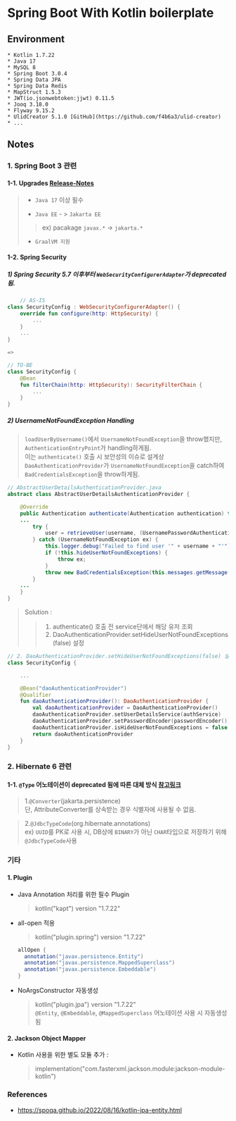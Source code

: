 # Spring Boot With Kotlin boilerplate

## Environment

```
* Kotlin 1.7.22
* Java 17
* MySQL 8
* Spring Boot 3.0.4
* Spring Data JPA
* Spring Data Redis
* MapStruct 1.5.3
* JWT(io.jsonwebtoken:jjwt) 0.11.5
* Jooq 3.18.0
* Flyway 9.15.2
* UlidCreator 5.1.0 [GitHub](https://github.com/f4b6a3/ulid-creator)
* ...
```

## Notes

### 1. Spring Boot 3 관련

#### 1-1. Upgrades [Release-Notes](https://github.com/spring-projects/spring-boot/wiki/Spring-Boot-3.0-Release-Notes)

> * `Java 17` 이상 필수
>
> * `Java EE` - > `Jakarta EE`
>  > ex) pacakage `javax.*` -> `jakarta.*`
>
> * `GraalVM 지원`
>

#### 1-2. Spring Security

##### 1) Spring Security 5.7 이후부터 `WebSecurityConfigurerAdapter`가 deprecated 됨.

```kotlin
    // AS-IS
class SecurityConfig : WebSecurityConfigurerAdapter() {
    override fun configure(http: HttpSecurity) {
        ...
    }
    ...
}

=>

// TO-BE
class SecurityConfig {
    @Bean
    fun filterChain(http: HttpSecurity): SecurityFilterChain {
        ...
    }
}
```

##### 2) UsernameNotFoundException Handling

> `loadUserByUsername()`에서 `UsernameNotFoundException`을 throw했지만, `AuthenticationEntryPoint`가 handling하게됨.\
> 이는 `authenticate()` 호출 시 보안성의 이슈로 설계상 \
> `DaoAuthenticationProvider`가 `UsernameNotFoundException`을 catch하여 `BadCredentialsException`을 throw하게됨.

```java
// AbstractUserDetailsAuthenticationProvider.java
abstract class AbstractUserDetailsAuthenticationProvider {

    @Override
    public Authentication authenticate(Authentication authentication) throws AuthenticationException {
    ...
        try {
            user = retrieveUser(username, (UsernamePasswordAuthenticationToken) authentication);
        } catch (UsernameNotFoundException ex) {
            this.logger.debug("Failed to find user '" + username + "'");
            if (!this.hideUserNotFoundExceptions) {
                throw ex;
            }
            throw new BadCredentialsException(this.messages.getMessage("AbstractUserDetailsAuthenticationProvider.badCredentials", "Bad credentials"));
        }
    ...
    }
}
```

> Solution :
> > 1. authenticate() 호출 전 service단에서 해당 유저 조회
> > 2. DaoAuthenticationProvider.setHideUserNotFoundExceptions(false) 설정

```kotlin
// 2. DaoAuthenticationProvider.setHideUserNotFoundExceptions(false) 설정
class SecurityConfig {

    ...

    @Bean("daoAuthenticationProvider")
    @Qualifier
    fun daoAuthenticationProvider(): DaoAuthenticationProvider {
        val daoAuthenticationProvider = DaoAuthenticationProvider()
        daoAuthenticationProvider.setUserDetailsService(authService)
        daoAuthenticationProvider.setPasswordEncoder(passwordEncoder())
        daoAuthenticationProvider.isHideUserNotFoundExceptions = false
        return daoAuthenticationProvider
    }
}
```

### 2. Hibernate 6 관련

#### 1-1. `@Type` 어노테이션이 deprecated 됨에 따른 대체 방식 [참고링크](https://in.relation.to/2022/05/12/orm-uuid-mapping/)

> 1.`@Converter`(jakarta.persistence) \
> 단, AttributeConverter를 상속받는 경우 식별자에 사용될 수 없음.

> 2.`@JdbcTypeCode`(org.hibernate.annotations) \
> ex) `UUID`를 PK로 사용 시, DB상에 `BINARY`가 아닌 `CHAR`타입으로 저장하기 위해 `@JdbcTypeCode`사용

### 기타

#### 1. Plugin

- Java Annotation 처리를 위한 필수 Plugin
  > kotlin("kapt") version "1.7.22"
- all-open 적용
  > kotlin("plugin.spring") version "1.7.22"
  ```gradle
  allOpen {
    annotation("javax.persistence.Entity")
    annotation("javax.persistence.MappedSuperclass")
    annotation("javax.persistence.Embeddable")
  }
  ```
- NoArgsConstructor 자동생성
  > kotlin("plugin.jpa") version "1.7.22" \
  > `@Entity`, `@Embeddable`, `@MappedSuperclass` 어노테이션 사용 시 자동생성됨

#### 2. Jackson Object Mapper

- Kotlin 사용을 위한 별도 모듈 추가 :
  > implementation("com.fasterxml.jackson.module:jackson-module-kotlin")

### References

* https://spoqa.github.io/2022/08/16/kotlin-jpa-entity.html